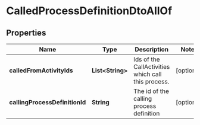 

# CalledProcessDefinitionDtoAllOf

## Properties

Name | Type | Description | Notes
------------ | ------------- | ------------- | -------------
**calledFromActivityIds** | **List&lt;String&gt;** | Ids of the CallActivities which call this process. |  [optional]
**callingProcessDefinitionId** | **String** | The id of the calling process definition |  [optional]



